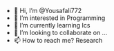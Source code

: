 - 👋 Hi, I’m @Yousafali772
- 👀 I’m interested in Programming
- 🌱 I’m currently learning Ics
- 💞️ I’m looking to collaborate on ...
- 📫 How to reach me? Research 
  

<!---
Yousafali772/Yousafali772 is a ✨ special ✨ repository because its `README.md` (this file) appears on your GitHub profile.
You can click the Preview link to take a look at your changes.
--->
